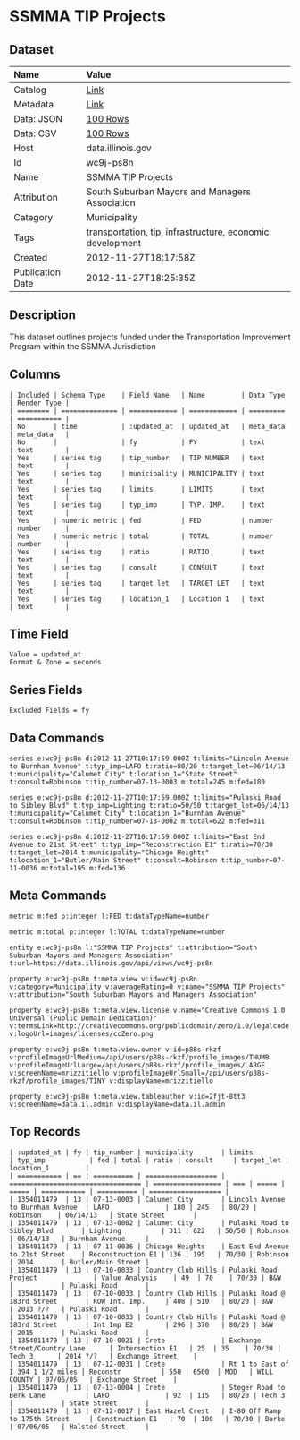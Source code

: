 # SSMMA TIP Projects

## Dataset

| Name | Value |
| :--- | :---- |
| Catalog | [Link](https://catalog.data.gov/dataset/ssmma-tip-projects-5b293) |
| Metadata | [Link](https://data.illinois.gov/api/views/wc9j-ps8n) |
| Data: JSON | [100 Rows](https://data.illinois.gov/api/views/wc9j-ps8n/rows.json?max_rows=100) |
| Data: CSV | [100 Rows](https://data.illinois.gov/api/views/wc9j-ps8n/rows.csv?max_rows=100) |
| Host | data.illinois.gov |
| Id | wc9j-ps8n |
| Name | SSMMA TIP Projects |
| Attribution | South Suburban Mayors and Managers Association |
| Category | Municipality |
| Tags | transportation, tip, infrastructure, economic development |
| Created | 2012-11-27T18:17:58Z |
| Publication Date | 2012-11-27T18:25:35Z |

## Description

This dataset outlines projects funded under the Transportation Improvement Program within the SSMMA Jurisdiction

## Columns

```ls
| Included | Schema Type    | Field Name   | Name         | Data Type | Render Type |
| ======== | ============== | ============ | ============ | ========= | =========== |
| No       | time           | :updated_at  | updated_at   | meta_data | meta_data   |
| No       |                | fy           | FY           | text      | text        |
| Yes      | series tag     | tip_number   | TIP NUMBER   | text      | text        |
| Yes      | series tag     | municipality | MUNICIPALITY | text      | text        |
| Yes      | series tag     | limits       | LIMITS       | text      | text        |
| Yes      | series tag     | typ_imp      | TYP. IMP.    | text      | text        |
| Yes      | numeric metric | fed          | FED          | number    | number      |
| Yes      | numeric metric | total        | TOTAL        | number    | number      |
| Yes      | series tag     | ratio        | RATIO        | text      | text        |
| Yes      | series tag     | consult      | CONSULT      | text      | text        |
| Yes      | series tag     | target_let   | TARGET LET   | text      | text        |
| Yes      | series tag     | location_1   | Location 1   | text      | text        |
```

## Time Field

```ls
Value = updated_at
Format & Zone = seconds
```

## Series Fields

```ls
Excluded Fields = fy
```

## Data Commands

```ls
series e:wc9j-ps8n d:2012-11-27T10:17:59.000Z t:limits="Lincoln Avenue to Burnham Avenue" t:typ_imp=LAFO t:ratio=80/20 t:target_let=06/14/13 t:municipality="Calumet City" t:location_1="State Street" t:consult=Robinson t:tip_number=07-13-0003 m:total=245 m:fed=180

series e:wc9j-ps8n d:2012-11-27T10:17:59.000Z t:limits="Pulaski Road to Sibley Blvd" t:typ_imp=Lighting t:ratio=50/50 t:target_let=06/14/13 t:municipality="Calumet City" t:location_1="Burnham Avenue" t:consult=Robinson t:tip_number=07-13-0002 m:total=622 m:fed=311

series e:wc9j-ps8n d:2012-11-27T10:17:59.000Z t:limits="East End Avenue to 21st Street" t:typ_imp="Reconstruction E1" t:ratio=70/30 t:target_let=2014 t:municipality="Chicago Heights" t:location_1="Butler/Main Street" t:consult=Robinson t:tip_number=07-11-0036 m:total=195 m:fed=136
```

## Meta Commands

```ls
metric m:fed p:integer l:FED t:dataTypeName=number

metric m:total p:integer l:TOTAL t:dataTypeName=number

entity e:wc9j-ps8n l:"SSMMA TIP Projects" t:attribution="South Suburban Mayors and Managers Association" t:url=https://data.illinois.gov/api/views/wc9j-ps8n

property e:wc9j-ps8n t:meta.view v:id=wc9j-ps8n v:category=Municipality v:averageRating=0 v:name="SSMMA TIP Projects" v:attribution="South Suburban Mayors and Managers Association"

property e:wc9j-ps8n t:meta.view.license v:name="Creative Commons 1.0 Universal (Public Domain Dedication)" v:termsLink=http://creativecommons.org/publicdomain/zero/1.0/legalcode v:logoUrl=images/licenses/ccZero.png

property e:wc9j-ps8n t:meta.view.owner v:id=p88s-rkzf v:profileImageUrlMedium=/api/users/p88s-rkzf/profile_images/THUMB v:profileImageUrlLarge=/api/users/p88s-rkzf/profile_images/LARGE v:screenName=mrizzitiello v:profileImageUrlSmall=/api/users/p88s-rkzf/profile_images/TINY v:displayName=mrizzitiello

property e:wc9j-ps8n t:meta.view.tableauthor v:id=2fjt-8tt3 v:screenName=data.il.admin v:displayName=data.il.admin
```

## Top Records

```ls
| :updated_at | fy | tip_number | municipality       | limits                            | typ_imp           | fed | total | ratio | consult     | target_let | location_1         | 
| =========== | == | ========== | ================== | ================================= | ================= | === | ===== | ===== | =========== | ========== | ================== | 
| 1354011479  | 13 | 07-13-0003 | Calumet City       | Lincoln Avenue to Burnham Avenue  | LAFO              | 180 | 245   | 80/20 | Robinson    | 06/14/13   | State Street       | 
| 1354011479  | 13 | 07-13-0002 | Calumet City       | Pulaski Road to Sibley Blvd       | Lighting          | 311 | 622   | 50/50 | Robinson    | 06/14/13   | Burnham Avenue     | 
| 1354011479  | 13 | 07-11-0036 | Chicago Heights    | East End Avenue to 21st Street    | Reconstruction E1 | 136 | 195   | 70/30 | Robinson    | 2014       | Butler/Main Street | 
| 1354011479  | 13 | 07-10-0033 | Country Club Hills | Pulaski Road Project              | Value Analysis    | 49  | 70    | 70/30 | B&W         |            | Pulaski Road       | 
| 1354011479  | 13 | 07-10-0033 | Country Club Hills | Pulaski Road @ 183rd Street       | ROW Int. Imp.     | 408 | 510   | 80/20 | B&W         | 2013 ?/?   | Pulaski Road       | 
| 1354011479  | 13 | 07-10-0033 | Country Club Hills | Pulaski Road @ 183rd Street       | Int Imp E2        | 296 | 370   | 80/20 | B&W         | 2015       | Pulaski Road       | 
| 1354011479  | 13 | 07-10-0021 | Crete              | Exchange Street/Country Lane      | Intersection E1   | 25  | 35    | 70/30 | Tech 3      | 2014 ?/?   | Exchange Street    | 
| 1354011479  | 13 | 07-12-0031 | Crete              | Rt 1 to East of I 394 1 1/2 miles | Reconstr          | 550 | 6500  | MOD   | WILL COUNTY | 07/05/05   | Exchange Street    | 
| 1354011479  | 13 | 07-13-0004 | Crete              | Steger Road to Berk Lane          | LAFO              | 92  | 115   | 80/20 | Tech 3      |            | State Street       | 
| 1354011479  | 13 | 07-12-0017 | East Hazel Crest   | I-80 Off Ramp to 175th Street     | Construction E1   | 70  | 100   | 70/30 | Burke       | 07/06/05   | Halsted Street     | 
```